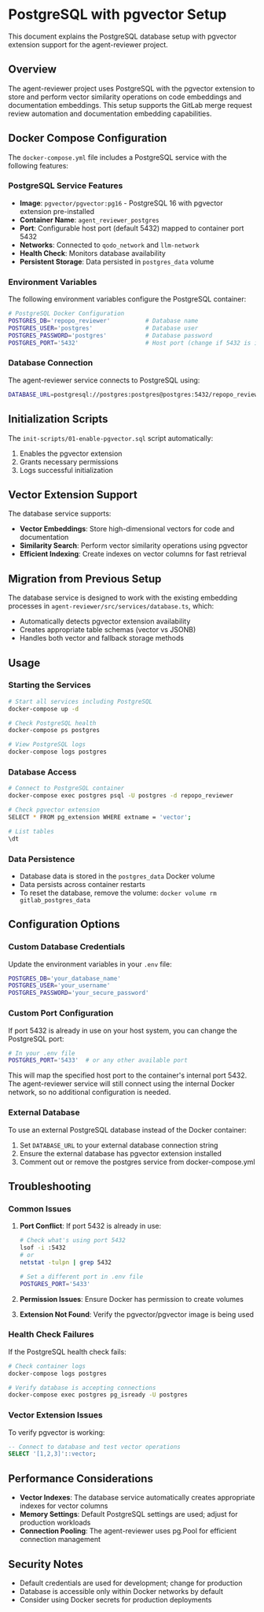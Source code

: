 # PostgreSQL with pgvector Setup

This document explains the PostgreSQL database setup with pgvector extension support for the agent-reviewer project.

## Overview

The agent-reviewer project uses PostgreSQL with the pgvector extension to store and perform vector similarity operations on code embeddings and documentation embeddings. This setup supports the GitLab merge request review automation and documentation embedding capabilities.

## Docker Compose Configuration

The `docker-compose.yml` file includes a PostgreSQL service with the following features:

### PostgreSQL Service Features

- **Image**: `pgvector/pgvector:pg16` - PostgreSQL 16 with pgvector extension pre-installed
- **Container Name**: `agent_reviewer_postgres`
- **Port**: Configurable host port (default 5432) mapped to container port 5432
- **Networks**: Connected to `qodo_network` and `llm-network`
- **Health Check**: Monitors database availability
- **Persistent Storage**: Data persisted in `postgres_data` volume

### Environment Variables

The following environment variables configure the PostgreSQL container:

```bash
# PostgreSQL Docker Configuration
POSTGRES_DB='repopo_reviewer'          # Database name
POSTGRES_USER='postgres'               # Database user
POSTGRES_PASSWORD='postgres'           # Database password
POSTGRES_PORT='5432'                   # Host port (change if 5432 is in use)
```

### Database Connection

The agent-reviewer service connects to PostgreSQL using:

```bash
DATABASE_URL=postgresql://postgres:postgres@postgres:5432/repopo_reviewer
```

## Initialization Scripts

The `init-scripts/01-enable-pgvector.sql` script automatically:

1. Enables the pgvector extension
2. Grants necessary permissions
3. Logs successful initialization

## Vector Extension Support

The database service supports:

- **Vector Embeddings**: Store high-dimensional vectors for code and documentation
- **Similarity Search**: Perform vector similarity operations using pgvector
- **Efficient Indexing**: Create indexes on vector columns for fast retrieval

## Migration from Previous Setup

The database service is designed to work with the existing embedding processes in `agent-reviewer/src/services/database.ts`, which:

- Automatically detects pgvector extension availability
- Creates appropriate table schemas (vector vs JSONB)
- Handles both vector and fallback storage methods

## Usage

### Starting the Services

```bash
# Start all services including PostgreSQL
docker-compose up -d

# Check PostgreSQL health
docker-compose ps postgres

# View PostgreSQL logs
docker-compose logs postgres
```

### Database Access

```bash
# Connect to PostgreSQL container
docker-compose exec postgres psql -U postgres -d repopo_reviewer

# Check pgvector extension
SELECT * FROM pg_extension WHERE extname = 'vector';

# List tables
\dt
```

### Data Persistence

- Database data is stored in the `postgres_data` Docker volume
- Data persists across container restarts
- To reset the database, remove the volume: `docker volume rm gitlab_postgres_data`

## Configuration Options

### Custom Database Credentials

Update the environment variables in your `.env` file:

```bash
POSTGRES_DB='your_database_name'
POSTGRES_USER='your_username'
POSTGRES_PASSWORD='your_secure_password'
```

### Custom Port Configuration

If port 5432 is already in use on your host system, you can change the PostgreSQL port:

```bash
# In your .env file
POSTGRES_PORT='5433'  # or any other available port
```

This will map the specified host port to the container's internal port 5432. The agent-reviewer service will still connect using the internal Docker network, so no additional configuration is needed.

### External Database

To use an external PostgreSQL database instead of the Docker container:

1. Set `DATABASE_URL` to your external database connection string
2. Ensure the external database has pgvector extension installed
3. Comment out or remove the postgres service from docker-compose.yml

## Troubleshooting

### Common Issues

1. **Port Conflict**: If port 5432 is already in use:
   ```bash
   # Check what's using port 5432
   lsof -i :5432
   # or
   netstat -tulpn | grep 5432

   # Set a different port in .env file
   POSTGRES_PORT='5433'
   ```

2. **Permission Issues**: Ensure Docker has permission to create volumes
3. **Extension Not Found**: Verify the pgvector/pgvector image is being used

### Health Check Failures

If the PostgreSQL health check fails:

```bash
# Check container logs
docker-compose logs postgres

# Verify database is accepting connections
docker-compose exec postgres pg_isready -U postgres
```

### Vector Extension Issues

To verify pgvector is working:

```sql
-- Connect to database and test vector operations
SELECT '[1,2,3]'::vector;
```

## Performance Considerations

- **Vector Indexes**: The database service automatically creates appropriate indexes for vector columns
- **Memory Settings**: Default PostgreSQL settings are used; adjust for production workloads
- **Connection Pooling**: The agent-reviewer uses pg.Pool for efficient connection management

## Security Notes

- Default credentials are used for development; change for production
- Database is accessible only within Docker networks by default
- Consider using Docker secrets for production deployments
